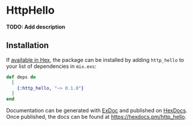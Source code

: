 # HttpHello

**TODO: Add description**

## Installation

If [available in Hex](https://hex.pm/docs/publish), the package can be installed
by adding `http_hello` to your list of dependencies in `mix.exs`:

```elixir
def deps do
  [
    {:http_hello, "~> 0.1.0"}
  ]
end
```

Documentation can be generated with [ExDoc](https://github.com/elixir-lang/ex_doc)
and published on [HexDocs](https://hexdocs.pm). Once published, the docs can
be found at <https://hexdocs.pm/http_hello>.

